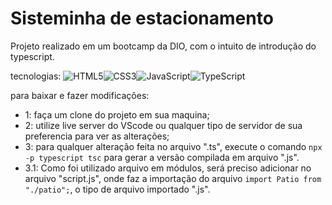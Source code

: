 # Sisteminha de estacionamento

Projeto realizado em um bootcamp da DIO, com o intuito de introdução do typescript.

tecnologias:
![HTML5](https://img.shields.io/badge/html5-%23E34F26.svg?style=for-the-badge&logo=html5&logoColor=white)![CSS3](https://img.shields.io/badge/css3-%231572B6.svg?style=for-the-badge&logo=css3&logoColor=white)![JavaScript](https://img.shields.io/badge/javascript-%23323330.svg?style=for-the-badge&logo=javascript&logoColor=%23F7DF1E)![TypeScript](https://img.shields.io/badge/typescript-%23007ACC.svg?style=for-the-badge&logo=typescript&logoColor=white)

para baixar e fazer modificações:
- 1: faça um clone do projeto em sua maquina;
- 2: utilize  live server do VScode  ou qualquer tipo de servidor de sua preferencia para ver as alterações;
- 3: para qualquer alteração feita no arquivo ".ts", execute o comando ``npx -p typescript tsc`` para gerar a versão compilada em arquivo ".js".
- 3.1: Como foi utilizado arquivo em módulos, será preciso adicionar no arquivo "script.js", onde faz a importação do arquivo ``import Patio from "./patio";``, o tipo de arquivo importado ".js".